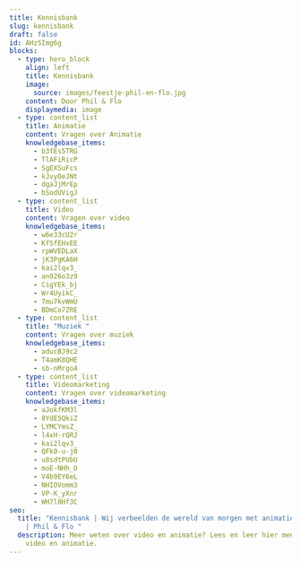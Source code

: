 ```yaml
---
title: Kennisbank
slug: kennisbank
draft: false
id: AHzSImg6g
blocks:
  - type: hero_block
    align: left
    title: Kennisbank
    image:
      source: images/feestje-phil-en-flo.jpg
    content: Door Phil & Flo
    displaymedia: image
  - type: content_list
    title: Animatie
    content: Vragen over Animatie
    knowledgebase_items:
      - b3fEs5TRG
      - TlAFiRicP
      - SgEXSuFcs
      - kJvyOeJNt
      - dgaJjMrEp
      - bSodUVigJ
  - type: content_list
    title: Video
    content: Vragen over video
    knowledgebase_items:
      - w6e33cU2r
      - KfSfEHxEE
      - rpWVEDLaX
      - jK3PgKA6H
      - kai2lqv3_
      - an926o3z9
      - CigYEk_bj
      - Wr4UyikC_
      - 7mu7kvWmU
      - BDmCo7ZRE
  - type: content_list
    title: "Muziek "
    content: Vragen over muziek
    knowledgebase_items:
      - aducBJ9c2
      - T4amK8QHE
      - sb-nMrgo4
  - type: content_list
    title: Videomarketing
    content: Vragen over videomarketing
    knowledgebase_items:
      - aJokfKM3l
      - 8YdE5QkiZ
      - LYMCYmsZ_
      - l4xH-rQRJ
      - kai2lqv3_
      - QFk0-u-j0
      - u8sdtPUbU
      - moE-NHh_O
      - V4b9EY6eL
      - NHIOVomm3
      - VP-K_yXnr
      - WH7l8Hf3C
seo:
  title: "Kennisbank | Wij verbeelden de wereld van morgen met animatie en video.
    | Phil & Flo "
  description: Meer weten over video en animatie? Lees en leer hier meer over
    video en animatie.
---
```


